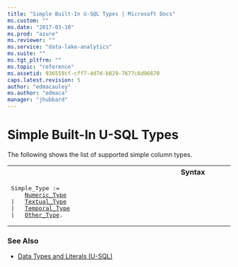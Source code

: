 ```yaml
---
title: "Simple Built-In U-SQL Types | Microsoft Docs"
ms.custom: ""
ms.date: "2017-03-10"
ms.prod: "azure"
ms.reviewer: ""
ms.service: "data-lake-analytics"
ms.suite: ""
ms.tgt_pltfrm: ""
ms.topic: "reference"
ms.assetid: 936559cf-cff7-4d7d-b829-7677c6d96670
caps.latest.revision: 5
author: "edmacauley"
ms.author: "edmaca"
manager: "jhubbard"
---
```

# Simple Built-In U-SQL Types
The following shows the list of supported simple column types.  

<table><th>Syntax</th><tr><td><pre>
Simple_Type :=                                                                                           
    <a href="numeric-types-and-literals.md">Numeric_Type</a> 
|   <a href="textual-types-and-literals.md">Textual_Type</a> 
|   <a href="temporal-types-and-literals.md">Temporal_Type</a> 
|   <a href="other-simple-built-in-types-and-literals.md">Other_Type</a>.  
</pre></td></tr></table>

### See Also  
* [Data Types and Literals (U-SQL)](../USQL/data-types-and-literals-u-sql.md)
